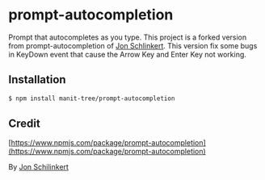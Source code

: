 # prompt-autocompletion 

Prompt that autocompletes as you type. This project is a forked version from prompt-autocompletion of [Jon Schlinkert](https://github.com/jonschlinkert). This version fix some bugs in KeyDown event that cause the Arrow Key and Enter Key not working.

## Installation

```bash
$ npm install manit-tree/prompt-autocompletion
```

## Credit

[https://www.npmjs.com/package/prompt-autocompletion](https://www.npmjs.com/package/prompt-autocompletion)

By [Jon Schilinkert](https://github.com/jonschlinkert)
